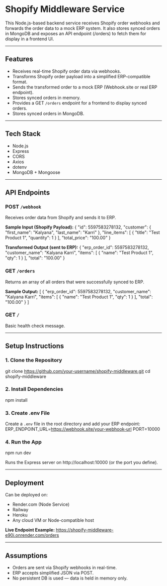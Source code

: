 # Shopify Middleware Service

This Node.js-based backend service receives Shopify order webhooks and forwards the order data to a mock ERP system. It also stores synced orders in MongoDB and exposes an API endpoint (/orders) to fetch them for display in a frontend UI.

---

## Features

- Receives real-time Shopify order data via webhooks.
- Transforms Shopify order payload into a simplified ERP-compatible format.
- Sends the transformed order to a mock ERP (Webhook.site or real ERP endpoint).
- Stores synced orders in memory.
- Provides a GET `/orders` endpoint for a frontend to display synced orders.
- Stores synced orders in MongoDB.

---

## Tech Stack

- Node.js
- Express
- CORS
- Axios
- dotenv
- MongoDB + Mongoose
---

## API Endpoints

### POST `/webhook`

Receives order data from Shopify and sends it to ERP.

**Sample Input (Shopify Payload):**
{
"id": 5597583278132,
"customer": {
"first_name": "Kalyana",
"last_name": "Karri"
},
"line_items": [
{
"title": "Test Product 1",
"quantity": 1
}
],
"total_price": "100.00"
}

**Transformed Output (sent to ERP):**
{
"erp_order_id": 5597583278132,
"customer_name": "Kalyana Karri",
"items": [
{ "name": "Test Product 1", "qty": 1 }
],
"total": "100.00"
}

### GET `/orders`

Returns an array of all orders that were successfully synced to ERP.

**Sample Output:**
[
{
"erp_order_id": 5597583278132,
"customer_name": "Kalyana Karri",
"items": [
{ "name": "Test Product 1", "qty": 1 }
],
"total": "100.00"
}
]

### GET `/`

Basic health check message.

---

## Setup Instructions

### 1. Clone the Repository
git clone https://github.com/your-username/shopify-middleware.git
cd shopify-middleware

### 2. Install Dependencies
npm install

### 3. Create .env File
Create a `.env` file in the root directory and add your ERP endpoint:
ERP_ENDPOINT_URL=https://webhook.site/your-webhook-url
PORT=10000


### 4. Run the App
npm run dev

Runs the Express server on http://localhost:10000 (or the port you define).

---

## Deployment

Can be deployed on:
- Render.com (Node Service)
- Railway
- Heroku
- Any cloud VM or Node-compatible host

**Live Endpoint Example:**
https://shopify-middleware-e90i.onrender.com/orders

---

## Assumptions

- Orders are sent via Shopify webhooks in real-time.
- ERP accepts simplified JSON via POST.
- No persistent DB is used — data is held in memory only.


